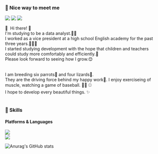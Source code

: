 ### 🤞 Nice way to meet me
<p>
  <a href="https://github.com/sunnylina" target="_blank"><img src="https://img.shields.io/badge/sunnylina-DD0B78?style=flat-square&logo=GitHub%20Sponsors&logoColor=white"/></a>
   <a href="https://www.instagram.com/dev._.lina/" target="_blank"><img src="https://img.shields.io/badge/dev._.lina-1DA1F2?style=flat-square&logo=Instagram&logoColor=white"/></a>
  <a href="mailto:wngpfls001@gmail.com" target="_blank"><img src="https://img.shields.io/badge/wngpfls001@gmail.com-EA4335?style=flat-square&logo=Gmail&logoColor=white"/></a>
</p>

<p>
  👋&nbsp; Hi there! 🚀<br/>
   I'm studying to be a data analyst.🫶🏻<br/>
   I worked as a vice president at a high school English academy for the past three years.👩🏻‍🏫<br/>
   I started studying development with the hope that children and teachers could study more comfortably and efficiently.💓<br/>
   Please look forward to seeing how I grow.😊<br/>
  <br/>
  <br/>
  I am breeding six parrots🦜 and four lizards🦎.<br/>
  They are the driving force behind my happy work🥰.
  I enjoy exerciseing of muscle, watching a game of baseball. 💪🏻 ⚾️<br/>
  I hope to develop every beautiful things. ✨ <br/><br/>
</p>


### 💪 Skills
#### Platforms & Languages
<div inline = 'center'>
  <img src="https://img.shields.io/badge/Python-4695EB?style=flat-square&logo=Python&logoColor=white">
</div>
<div inline = 'center'>
  <img src="https://github-readme-stats.vercel.app/api/top-langs/?username=sunnylina&theme=dracula&exclude_repo=Computer-Science-     Engineering&layout=compact&langs_count=10"/> 


![Anurag's GitHub stats](https://github-readme-stats.vercel.app/api?username=sunnylina&show_icons=true&theme=radical)     
 
